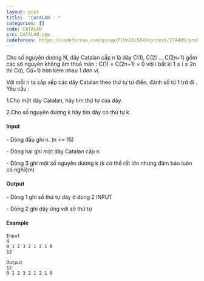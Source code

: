 ```yaml
---
layout: post
title:  "CATALAN - "
categories: []
code: CATALAN
src: CATALAN.cpp
codeforces: https://codeforces.com/group/FLVn1Sc504/contest/274485/problem/P
---
```




  


Cho số nguyên dương N, dãy Catalan cấp n là dãy C(1), C(2) … C(2n+1) gồm các số nguyên không âm thoả mãn : C(1) = C(2n+1) = 0 với i bất kì 1 ≤ i ≤ 2n thì C(i), C(i+1) hơn kém nhau 1 đơn vị.

Với mỗi n ta sắp xếp các dãy Catalan theo thứ tự từ điển, đánh số từ 1 trở đi . Yêu cầu :

1.Cho một dãy Catalan, hãy tìm thứ tự của dãy.

2.Cho số nguyên dương k hãy tìm dãy có thứ tự k

#### Input

\- Dòng đầu ghi n. (n <= 15)

\- Dòng hai ghi một dãy Catalan cấp n

\- Dòng 3 ghi một số nguyên dương k (k có thể rất lớn nhưng đảm bảo luôn có nghiệm)

#### Output

\- Dòng 1 ghi số thứ tự dãy ở dòng 2 INPUT

\- Dòng 2 ghi dãy ứng với số thứ tự

#### Example

```
Input
4
0 1 2 3 2 1 2 1 0
12

Output
12
0 1 2 3 2 1 2 1 0


	


```

<!--more-->

